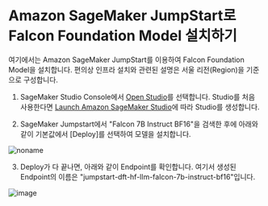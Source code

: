 # Amazon SageMaker JumpStart로 Falcon Foundation Model 설치하기

여기에서는 Amazon SageMaker JumpStart를 이용하여 Falcon Foundation Model을 설치합니다. 편의상 인프라 설치와 관련된 설명은 서울 리전(Region)을 기준으로 구성합니다.

1) SageMaker Studio Console에서 [Open Studio](https://ap-northeast-2.console.aws.amazon.com/sagemaker/home?region=ap-northeast-2#/studio-landing)를 선택합니다. Studio를 처음 사용한다면 [Launch Amazon SageMaker Studio](https://docs.aws.amazon.com/sagemaker/latest/dg/studio-launch.html)에 따라 Studio를 생성합니다.

2) SageMaker Jumpstart에서 "Falcon 7B Instruct BF16"을 검색한 후에 아래와 같이 기본값에서 [Deploy]를 선택하여 모델을 설치합니다.

![noname](https://github.com/kyopark2014/ML-langchain/assets/52392004/39611d38-93b0-4ffe-b8ff-7c87da59b25a)

3) Deploy가 다 끝나면, 아래와 같이 Endpoint를 확인합니다. 여기서 생성된 Endpoint의 이름은 "jumpstart-dft-hf-llm-falcon-7b-instruct-bf16"입니다.

![image](https://github.com/kyopark2014/ML-langchain/assets/52392004/74539eeb-91fc-4858-9f1d-49f85045511d)
